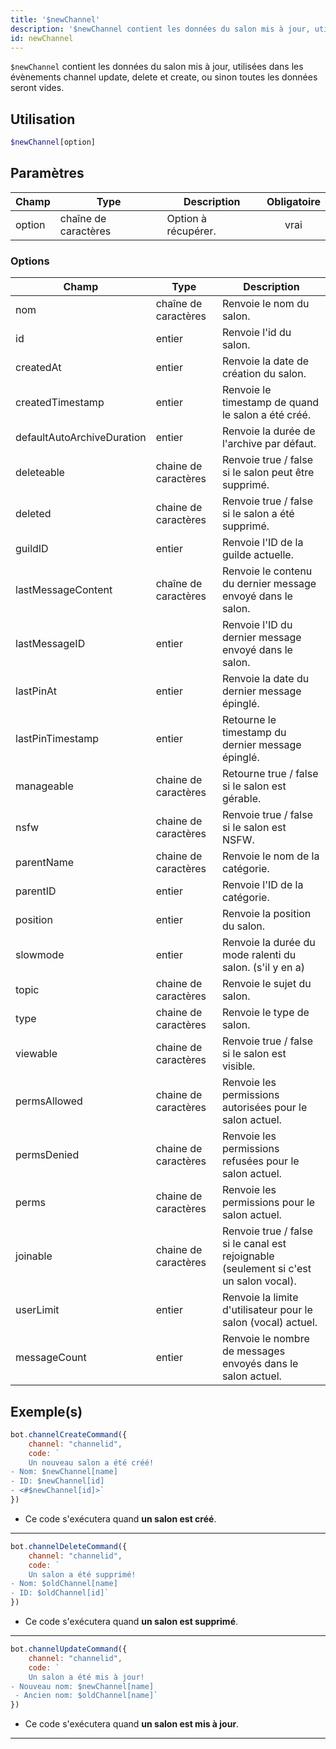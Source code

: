 ```yaml
---
title: '$newChannel'
description: '$newChannel contient les données du salon mis à jour, utilisées dans les évènements channel update, delete et create, ou sinon toutes les données seront vides.'
id: newChannel
---
```


`$newChannel` contient les données du salon mis à jour, utilisées dans les évènements channel update, delete et create, ou sinon toutes les données seront vides.

## Utilisation

```php
$newChannel[option]
```

## Paramètres

| Champ  | Type                 | Description         | Obligatoire |
| ------ | -------------------- | ------------------- |:-----------:|
| option | chaîne de caractères | Option à récupérer. |    vrai     |


### Options

| Champ                      | Type                 | Description                                                                           |
| -------------------------- | -------------------- | ------------------------------------------------------------------------------------- |
| nom                        | chaîne de caractères | Renvoie le nom du salon.                                                              |
| id                         | entier               | Renvoie l'id du salon.                                                                |
| createdAt                  | entier               | Renvoie la date de création du salon.                                                 |
| createdTimestamp           | entier               | Renvoie le timestamp de quand le salon a été créé.                                    |
| defaultAutoArchiveDuration | entier               | Renvoie la durée de l'archive par défaut.                                             |
| deleteable                 | chaine de caractères | Renvoie true / false si le salon peut être supprimé.                                  |
| deleted                    | chaine de caractères | Renvoie true / false si le salon a été supprimé.                                      |
| guildID                    | entier               | Renvoie l'ID de la guilde actuelle.                                                   |
| lastMessageContent         | chaîne de caractères | Renvoie le contenu du dernier message envoyé dans le salon.                           |
| lastMessageID              | entier               | Renvoie l'ID du dernier message envoyé dans le salon.                                 |
| lastPinAt                  | entier               | Renvoie la date du dernier message épinglé.                                           |
| lastPinTimestamp           | entier               | Retourne le timestamp du dernier message épinglé.                                     |
| manageable                 | chaine de caractères | Retourne true / false si le salon est gérable.                                        |
| nsfw                       | chaine de caractères | Renvoie true / false si le salon est NSFW.                                            |
| parentName                 | chaine de caractères | Renvoie le nom de la catégorie.                                                       |
| parentID                   | entier               | Renvoie l'ID de la catégorie.                                                         |
| position                   | entier               | Renvoie la position du salon.                                                         |
| slowmode                   | entier               | Renvoie la durée du mode ralenti du salon. (s'il y en a)                              |
| topic                      | chaine de caractères | Renvoie le sujet du salon.                                                            |
| type                       | chaine de caractères | Renvoie le type de salon.                                                             |
| viewable                   | chaine de caractères | Renvoie true / false si le salon est visible.                                         |
| permsAllowed               | chaine de caractères | Renvoie les permissions autorisées pour le salon actuel.                              |
| permsDenied                | chaine de caractères | Renvoie les permissions refusées pour le salon actuel.                                |
| perms                      | chaine de caractères | Renvoie les permissions pour le salon actuel.                                         |
| joinable                   | chaine de caractères | Renvoie true / false si le canal est rejoignable (seulement si c'est un salon vocal). |
| userLimit                  | entier               | Renvoie la limite d'utilisateur pour le salon (vocal) actuel.                         |
| messageCount               | entier               | Renvoie le nombre de messages envoyés dans le salon actuel.                           |

## Exemple(s)
```js
bot.channelCreateCommand({
    channel: "channelid",
    code: `
    Un nouveau salon a été créé!
- Nom: $newChannel[name]
- ID: $newChannel[id]
- <#$newChannel[id]>`
})
```
- Ce code s'exécutera quand __un salon est créé__.
---
```js
bot.channelDeleteCommand({
    channel: "channelid",
    code: `
    Un salon a été supprimé!
- Nom: $oldChannel[name]
- ID: $oldChannel[id]`
})
```
- Ce code s'exécutera quand __un salon est supprimé__.
---
```js
bot.channelUpdateCommand({
    channel: "channelid",
    code: `
    Un salon a été mis à jour!
- Nouveau nom: $newChannel[name]
 - Ancien nom: $oldChannel[name]`
})
```
- Ce code s'exécutera quand __un salon est mis à jour__.
---